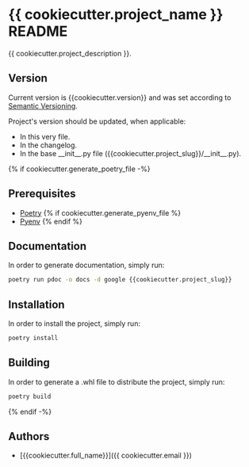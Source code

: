 # {{ cookiecutter.project_name }} README

{{ cookiecutter.project_description }}.

## Version

Current version is {{cookiecutter.version}} and was set according to [Semantic Versioning](https://semver.org/spec/v2.0.0.html).

Project's version should be updated, when applicable:

- In this very file.
- In the changelog.
- In the base \_\_init\_\_.py file ({{cookiecutter.project_slug}}/\_\_init\_\_.py).

{% if cookiecutter.generate_poetry_file -%}
## Prerequisites

- [Poetry](https://github.com/python-poetry/poetry)
{% if cookiecutter.generate_pyenv_file %}
- [Pyenv](https://github.com/pyenv/pyenv)
{% endif %}
## Documentation

In order to generate documentation, simply run:

```bash
poetry run pdoc -o docs -d google {{cookiecutter.project_slug}}
```

## Installation

In order to install the project, simply run:

```bash
poetry install
```

## Building

In order to generate a .whl file to distribute the project, simply run:

```bash
poetry build
```

{% endif -%}

## Authors

- [{{cookiecutter.full_name}}]({{ cookiecutter.email }})
